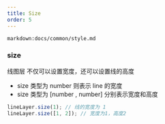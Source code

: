 ```yaml
---
title: Size
order: 5
---
```


`markdown:docs/common/style.md`

### size

线图层 不仅可以设置宽度，还可以设置线的高度

- size 类型为 number 则表示 line 的宽度
- size 类型为 [number , number] 分别表示宽度和高度

```javascript
lineLayer.size(1); // 线的宽度为 1
lineLayer.size([1, 2]); // 宽度为1，高度2
```
